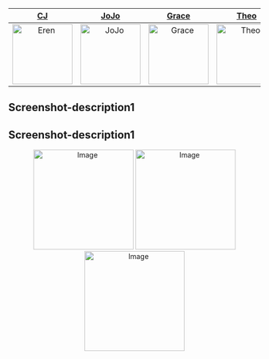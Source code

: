 

<div align="center"> 
  
| [CJ](https://github.com/ChangJin-Lee) | [JoJo](https://github.com/snacknam) | [Grace](https://github.com/sunhofficial) | [Theo](https://github.com/wldms3632) | [Deckie](https://github.com/pingse) |
|:---:|:---:|:---:|:---:|:---:|
|<img width="120" alt="Eren" src="https://avatars.githubusercontent.com/u/59304977?v=4">|<img width="120" alt="JoJo" src="https://avatars.githubusercontent.com/u/107622687?v=4">|<img width="120" alt="Grace" src="https://avatars.githubusercontent.com/u/122667508?v=4">|<img width="120" alt="Theo" src="https://avatars.githubusercontent.com/u/33142878?v=4">|<img width="120" alt="Deckie" src="https://avatars.githubusercontent.com/u/116488130?v=4">|
  
</div>


## Screenshot-description1

## Screenshot-description1

<p align="center">

<img src="https://github.com/mun9769/CodingTest/assets/59304977/5c8fb48b-bd24-4d8c-b0d0-54a860cae04e" alt="Image" width="200" height="200">

<img src="https://github.com/mun9769/CodingTest/assets/59304977/5c8fb48b-bd24-4d8c-b0d0-54a860cae04e" alt="Image" width="200" height="200">

<img src="https://github.com/mun9769/CodingTest/assets/59304977/5c8fb48b-bd24-4d8c-b0d0-54a860cae04e" alt="Image" width="200" height="200">

</p>
